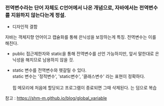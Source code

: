 

### 전역변수라는 단어 자체도 C언어에서 나온 개념으로, 자바에서는 전역변수를 지원하지 않는다는게 정설.

- 디자인적 결함 <br>

 자바는 객체지향 언어이고 캡슐화를 통해 은닉성을 보장하는게 특징. 전역변수는 이를 해친다. <br>
 
- public 접근제한자와 static을 통해 전역변수를 선언 가능하지만, 앞서 말한대로 은닉성을 해치므로 남용하지 않을 것. <br>

- static 변수를 전역변수와 헷갈릴 수 있다. <br>
 static 변수는 '정적변수', 'static변수', '클래스변수' 라는 표현이 정확하다. <br><br>
 힙 메모리에 처음에 할당되고 프로그램이 종료되면 그때 삭제된다. 는 덤으로 복습


참고 : https://shm-m.github.io/blog/global_variable

